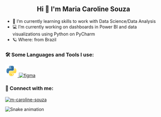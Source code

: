 <h2 align="center">
  Hi 👋
  I'm Maria Caroline Souza
</h2>

- 🎲 I’m currently learning skills to work with Data Science/Data Analysis
- 💻 I’m currently working on dashboards in Power BI and data visualizations using Python on PyCharm
- 🪐 Where: from Brazil 

<h3> <b> 🛠️ Some Languages and Tools I use:</b></summary>
  <br/> </h3>

<p align="left"> <a href="https://www.python.org" target="_blank"> <img src="https://raw.githubusercontent.com/devicons/devicon/master/icons/python/python-original.svg" alt="python" width="40" height="40"/> </a> <a href="https://www.figma.com/" target="_blank"> <img src="https://www.vectorlogo.zone/logos/figma/figma-icon.svg" alt="figma" width="40" height="40"/> </a>
  </p>

### 🔗 Connect with me: 
<a href="https://www.linkedin.com/in/m-caroline-souza/" target="blank"><img align="center" src="https://raw.githubusercontent.com/rahuldkjain/github-profile-readme-generator/master/src/images/icons/Social/linked-in-alt.svg" alt="m-caroline-souza" height="30" width="40" /></a>

![Snake animation](https://github.com/carolasouza/carolasouza/blob/output/github-contribution-grid-snake.svg)

<!--
Here are some ideas to get you started:

- 🔭 I’m currently working on ...
- 🌱 I’m currently learning ...
- 👯 I’m looking to collaborate on ...
- 🤔 I’m looking for help with ...
- 💬 Ask me about ...
- 📫 How to reach me: ...
- 😄 Pronouns: ...
- ⚡ Fun fact: ...
-->
